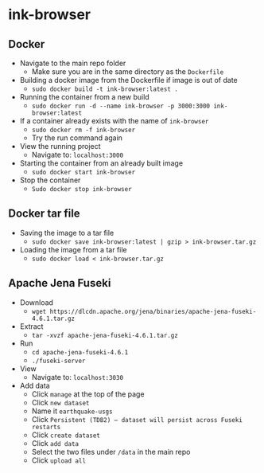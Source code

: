 # ink-browser

## Docker
- Navigate to the main repo folder
    - Make sure you are in the same directory as the `Dockerfile`
- Building a docker image from the Dockerfile if image is out of date
    - `sudo docker build -t ink-browser:latest .`
- Running the container from a new build
    - `sudo docker run -d --name ink-browser -p 3000:3000 ink-browser:latest`
- If a container already exists with the name of `ink-browser`
    - `sudo docker rm -f ink-browser`
    - Try the run command again
- View the running project
    - Navigate to: `localhost:3000`
- Starting the container from an already built image
    - `sudo docker start ink-browser`
- Stop the container
    - `Sudo docker stop ink-browser`

## Docker tar file

- Saving the image to a tar file
    - `sudo docker save ink-browser:latest | gzip > ink-browser.tar.gz`
- Loading the image from a tar file
    - `sudo docker load < ink-browser.tar.gz`

## Apache Jena Fuseki

- Download
    - `wget https://dlcdn.apache.org/jena/binaries/apache-jena-fuseki-4.6.1.tar.gz`
- Extract
    - `tar -xvzf apache-jena-fuseki-4.6.1.tar.gz`
- Run
    - `cd apache-jena-fuseki-4.6.1`
    - `./fuseki-server`
- View
    - Navigate to: `localhost:3030`
- Add data
    - Click `manage` at the top of the page
    - Click `new dataset`
    - Name it `earthquake-usgs`
    - Click `Persistent (TDB2) – dataset will persist across Fuseki restarts`
    - Click `create dataset`
    - Click `add data`
    - Select the two files under `/data` in the main repo
    - Click `upload all`